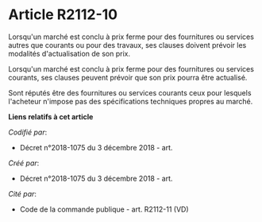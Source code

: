# Article R2112-10

Lorsqu'un marché est conclu à prix ferme pour des fournitures ou services autres que courants ou pour des travaux, ses
clauses doivent prévoir les modalités d'actualisation de son prix.

Lorsqu'un marché est conclu à prix ferme pour des fournitures ou services courants, ses clauses peuvent prévoir que son prix
pourra être actualisé.

Sont réputés être des fournitures ou services courants ceux pour lesquels l'acheteur n'impose pas des spécifications
techniques propres au marché.

**Liens relatifs à cet article**

_Codifié par_:

  - Décret n°2018-1075 du 3 décembre 2018 - art.

_Créé par_:

  - Décret n°2018-1075 du 3 décembre 2018 - art.

_Cité par_:

  - Code de la commande publique - art. R2112-11 (VD)
